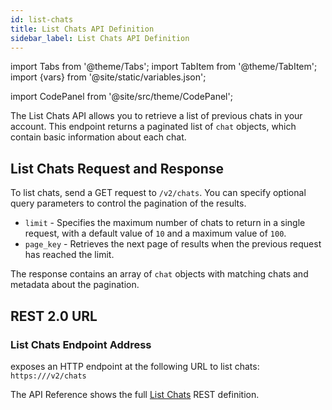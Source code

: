 ```yaml
---
id: list-chats
title: List Chats API Definition
sidebar_label: List Chats API Definition
---
```


import Tabs from '@theme/Tabs';
import TabItem from '@theme/TabItem';
import {vars} from '@site/static/variables.json';

import CodePanel from '@site/src/theme/CodePanel';


The List Chats API allows you to retrieve a list of previous chats in your
account. This endpoint returns a paginated list of `chat` objects, which
contain basic information about each chat.

## List Chats Request and Response

To list chats, send a GET request to `/v2/chats`. You can specify optional
query parameters to control the pagination of the results.

- `limit` - Specifies the maximum number of chats to return in a single
  request, with a default value of `10` and a maximum value of `100`.
- `page_key` - Retrieves the next page of results when the previous request
  has reached the limit.

The response contains an array of `chat` objects with matching chats and
metadata about the pagination.

## REST 2.0 URL

### List Chats Endpoint Address

<Config v="names.product"/> exposes an HTTP endpoint at the following URL
to list chats:
<code>https://<Config v="domains.rest.indexing"/>/v2/chats</code>

The API Reference shows the full [List Chats](/docs/rest-api/list-chats) REST definition.
